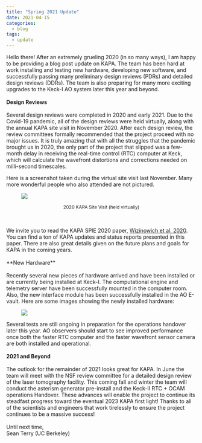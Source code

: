 ```yaml
---
title: "Spring 2021 Update"
date: 2021-04-15
categories:
  - blog
tags:
  - update
---
```


Hello there! After an extremely grueling 2020 (in so many ways), I am happy to be providing a blog post update on KAPA.
The team has been hard at work installing and testing new hardware, developing new software, and successfully passing many preliminary design reviews (PDRs) and
detailed design reviews (DDRs). The team is also preparing for many more exciting upgrades to the Keck-I AO system later this year and beyond.
<br>
<br>
**Design Reviews**
<br>
<br>
Several design reviews were completed in 2020 and early 2021. Due to the Covid-19 pandemic, all of the design reviews were held virtually, along with the annual KAPA site visit in November 2020.
After each design review, the review committees formally recommended that the project proceed with no major issues. It is truly amazing that with all the struggles that the pandemic brought us in 2020, the only part of the project that slipped
was a few-month delay in receiving the real-time control (RTC) computer at Keck, which will calculate the wavefront distortions and corrections needed on milli-second timescales.

Here is a screenshot taken during the virtual site visit last November. Many more wonderful people who also attended are not pictured.

<figure class="half">
<p class="aligncenter">
    <a href="{{ site.url }}{{ site.baseurl }}/assets/images/virtual_site_visit_2020.png">
        <img src="{{ site.url }}{{ site.baseurl }}/assets/images/virtual_site_visit_2020.png">
    </a>
</p>
</figure>
<center>
<p style="font-size:12px">2020 KAPA Site Visit (held virtually)</p>
</center>
<br>
<br>
We invite you to read the KAPA SPIE 2020 paper, <a href="{{ site.url }}{{ site.baseurl }}/assets/docs/KAPA_Paper_for_SPIE2020.pdf" target="_blank">Wizinowich et al. 2020</a>.
You can find a ton of KAPA updates and status reports presented in this paper. There are also great details given on the future plans and goals for KAPA in the coming years.
<br>
<br>
**New Hardware**
<br>
<br>
Recently several new pieces of hardware arrived and have been installed or are currently being installed at Keck-I. 
The computational engine and telemetry server have been successfully mounted in the computer room. Also, the new
interface module has been successfully installed in the AO E-vault. Here are some images showing the newly installed hardware:

<figure class="half">
<p class="aligncenter">
    <a href="{{ site.url }}{{ site.baseurl }}/assets/images/new-hardware.png">
        <img src="{{ site.url }}{{ site.baseurl }}/assets/images/new-hardware.png">
    </a>
</p>
</figure>

Several tests are still ongoing in preparation for the operations handover later this year. AO observers should start to see improved 
performance once both the faster RTC computer and the faster wavefront sensor camera are both installed and operational.
<br>
<br>
**2021 and Beyond**
<br>
<br>
The outlook for the remainder of 2021 looks great for KAPA. In June the team will meet with the NSF review committee for a detailed design review of the laser tomography facility.
This coming fall and winter the team will conduct the asterism generator pre-install and the Keck-II RTC + OCAM operations Handover. These advances
will enable the project to continue its steadfast progress toward the eventual 2023 KAPA first light! Thanks to all of the scientists and engineers
that work tirelessly to ensure the project continues to be a massive success!
<br>
<br>
Until next time,
<br>
Sean Terry (UC Berkeley)
